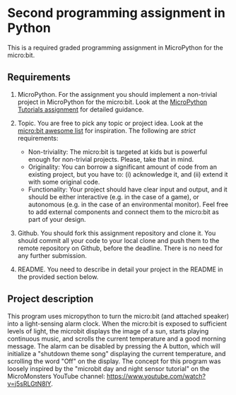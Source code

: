 # Second programming assignment in Python

This is a required graded programming assignment in MicroPython for the micro:bit.

## Requirements

1. MicroPython.
   For the assignment you should implement a non-trivial project in MicroPython for the micro:bit. Look at the [MicroPython Tutorials assignment](https://github.com/ivogeorg/micropython-tutorials) for detailed guidance.
   
2. Topic.
   You are free to pick any topic or project idea. Look at the [micro:bit awesome list](https://github.com/carlosperate/awesome-microbit) for inspiration. The following are *strict* requirements:
   - Non-triviality: The micro:bit is targeted at kids but is powerful enough for non-trivial projects. Please, take that in mind.
   - Originality: You can borrow a significant amount of code from an existing project, but you have to: (i) acknowledge it, and (ii) extend it with some original code.
   - Functionality: Your project should have clear input and output, and it should be either interactive (e.g. in the case of a game), or autonomous (e.g. in the case of an environmental monitor). Feel free to add external components and connect them to the micro:bit as part of your design.
   
2. Github.
   You should fork this assignment repository and clone it. You should commit all your code to your local clone and push them to the remote repository on Github, before the deadline. There is no need for any further submission.
   
3. README.
   You need to describe in detail your project in the README in the provided section below.
   
## Project description

This program uses micropython to turn the micro:bit (and attached speaker) into a light-sensing alarm clock. When the micro:bit is exposed to sufficient levels of light, the microbit displays the image of a sun, starts playing continuous music, and scrolls the current temperature and a good morning message. The alarm can be disabled by pressing the A button, which will initialize a "shutdown theme song" displaying the current temperature, and scrolling the word "Off" on the display. 
The concept for this program was loosely inspired by the "microbit day and night sensor tutorial" on the MicroMonsters YouTube channel: https://www.youtube.com/watch?v=j5sRLGtN8lY. 